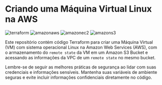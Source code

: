 # Criando uma Máquina Virtual Linux na AWS

![terraform](https://img.shields.io/badge/-terraform-white?style=for-the-badge&logo=terraform&color=7B42BC&logoColor=white)
![amazonaws](https://img.shields.io/badge/-Amazon_Web_Services-white?style=for-the-badge&logo=amazonaws&color=232F3E&logoColor=white)
![amazonec2](https://img.shields.io/badge/-Amazon_EC2-white?style=for-the-badge&logo=amazonec2&color=ff9900&logoColor=white)
![amazons3](https://img.shields.io/badge/-Amazon_S3-white?style=for-the-badge&logo=amazons3&color=569A31&logoColor=white)

Este repositório contém código Terraform para criar uma Máquina Virtual (VM) com sistema operacional Linux na Amazon Web Services (AWS), com o armazenamento do `remote state` da VM em um Amazon S3 Bucket e acessando as informações da VPC de um `remote state` no mesmo bucket.

Lembre-se de seguir as melhores práticas de segurança ao lidar com suas credenciais e informações sensíveis. Mantenha suas variáveis de ambiente seguras e evite incluir informações confidenciais diretamente no código.